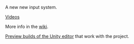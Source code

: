 A new new input system.

[Videos](https://www.youtube.com/playlist?list=PLXbAKDQVwztY0hyyeEy9gifk-ffkgoy_Y)

More info in the [wiki](https://github.com/Unity-Technologies/InputSystem/wiki).

[Preview builds of the Unity editor](http://beta.unity3d.com/download/4f520c3a3153/public_download.html) that work with the project.

